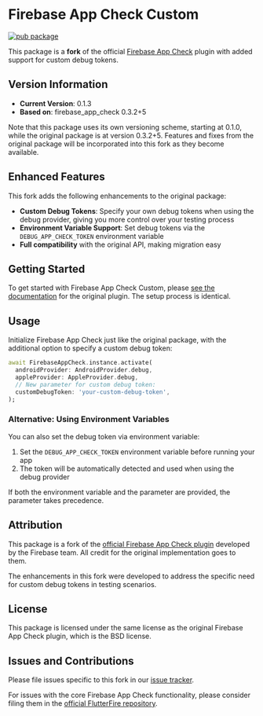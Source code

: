 # Firebase App Check Custom

[![pub package](https://img.shields.io/pub/v/firebase_app_check_custom.svg)](https://pub.dev/packages/firebase_app_check_custom)

This package is a **fork** of the official [Firebase App Check](https://pub.dev/packages/firebase_app_check) plugin with added support for custom debug tokens.

## Version Information

- **Current Version**: 0.1.3
- **Based on**: firebase_app_check 0.3.2+5

Note that this package uses its own versioning scheme, starting at 0.1.0, while the original package is at version 0.3.2+5. Features and fixes from the original package will be incorporated into this fork as they become available.

## Enhanced Features

This fork adds the following enhancements to the original package:

- **Custom Debug Tokens**: Specify your own debug tokens when using the debug provider, giving you more control over your testing process
- **Environment Variable Support**: Set debug tokens via the `DEBUG_APP_CHECK_TOKEN` environment variable
- **Full compatibility** with the original API, making migration easy

## Getting Started

To get started with Firebase App Check Custom, please [see the documentation](https://firebase.google.com/docs/app-check/flutter/default-providers) for the original plugin. The setup process is identical.

## Usage

Initialize Firebase App Check just like the original package, with the additional option to specify a custom debug token:

```dart
await FirebaseAppCheck.instance.activate(
  androidProvider: AndroidProvider.debug,
  appleProvider: AppleProvider.debug,
  // New parameter for custom debug token:
  customDebugToken: 'your-custom-debug-token',
);
```

### Alternative: Using Environment Variables

You can also set the debug token via environment variable:

1. Set the `DEBUG_APP_CHECK_TOKEN` environment variable before running your app
2. The token will be automatically detected and used when using the debug provider

If both the environment variable and the parameter are provided, the parameter takes precedence.

## Attribution

This package is a fork of the [official Firebase App Check plugin](https://pub.dev/packages/firebase_app_check) developed by the Firebase team. All credit for the original implementation goes to them.

The enhancements in this fork were developed to address the specific need for custom debug tokens in testing scenarios.

## License

This package is licensed under the same license as the original Firebase App Check plugin, which is the BSD license.

## Issues and Contributions

Please file issues specific to this fork in our [issue tracker](https://github.com/yourusername/firebase_app_check_custom/issues/new).

For issues with the core Firebase App Check functionality, please consider filing them in the [official FlutterFire repository](https://github.com/firebase/flutterfire/issues/new).
